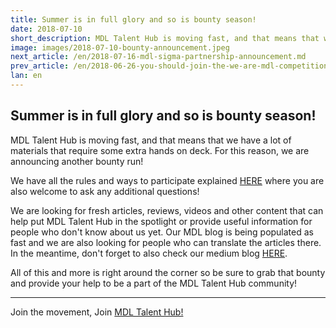 ```yaml
---
title: Summer is in full glory and so is bounty season!
date: 2018-07-10
short_description: MDL Talent Hub is moving fast, and that means that we have a lot of materials that require some extra hands on deck. For this reason, we are announcing another bounty run!
image: images/2018-07-10-bounty-announcement.jpeg
next_article: /en/2018-07-16-mdl-sigma-partnership-announcement.md
prev_article: /en/2018-06-26-you-should-join-the-we-are-mdl-competition
lan: en
---
```


## Summer is in full glory and so is bounty season!


MDL Talent Hub is moving fast, and that means that we have a lot of materials that require some extra hands on deck. For this reason, we are announcing another bounty run!

We have all the rules and ways to participate explained [HERE](https://bitcointalk.org/index.php?topic=2621659.0) where you are also welcome to ask any additional questions!

We are looking for fresh articles, reviews, videos and other content that can help put MDL Talent Hub in the spotlight or provide useful information for people who don't know about us yet. Our MDL blog is being populated as fast and we are also looking for people who can translate the articles there. In the meantime, don't forget to also check our medium blog [HERE](https://medium.com/@dd_96182).

All of this and more is right around the corner so be sure to grab that bounty and provide your help to be a part of the MDL Talent Hub community!

--------------------------------------------------------------------------------------------------------------------------------------------------

Join the movement, Join [MDL Talent Hub!](https://www.mdl.life/)
